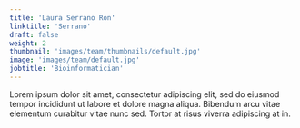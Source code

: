 ```yaml
---
title: 'Laura Serrano Ron'
linktitle: 'Serrano'
draft: false
weight: 2
thumbnail: 'images/team/thumbnails/default.jpg'
image: 'images/team/default.jpg'
jobtitle: 'Bioinformatician'
---
```


Lorem ipsum dolor sit amet, consectetur adipiscing elit, sed do eiusmod tempor incididunt ut labore et dolore magna aliqua. Bibendum arcu vitae elementum curabitur vitae nunc sed. Tortor at risus viverra adipiscing at in.
